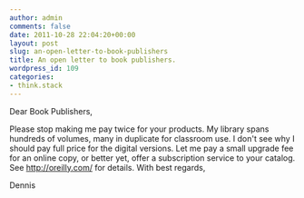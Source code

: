 ```yaml
---
author: admin
comments: false
date: 2011-10-28 22:04:20+00:00
layout: post
slug: an-open-letter-to-book-publishers
title: An open letter to book publishers.
wordpress_id: 109
categories:
- think.stack
---
```


Dear Book Publishers,

Please stop making me pay twice for your products. My library spans hundreds of volumes, many in duplicate for classroom use. I don't see why I should pay full price for the digital versions. Let me pay a small upgrade fee for an online copy, or better yet, offer a subscription service to your catalog.  See http://oreilly.com/ for details.  With best regards,

Dennis
